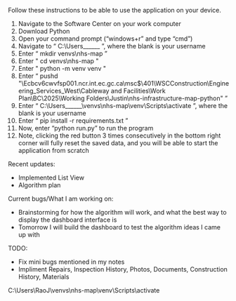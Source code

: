 Follow these instructions to be able to use the application on your device.


1.	Navigate to the Software Center on your work computer
2.	Download Python
3.	Open your command prompt (“windows+r” and type “cmd”)
4.	Navigate to “    C:\Users\______     ”, where the blank is your username
5.	Enter “    mkdir venvs\nhs-map    ”
6.	Enter "    cd venvs\nhs-map    "
7.	Enter "    python -m venv venv    "
8.	Enter “   pushd "\\Ecbcv6cwvfsp001.ncr.int.ec.gc.ca\msc$\401\WSCConstruction\Engineering_Services_West\Cableway and Facilities\Work Plan\BC\2025\Working Folders\Justin\nhs-infrastructure-map-python"     ”
9.	Enter “     C:\Users\______\venvs\nhs-map\venv\Scripts\activate       ”, where the blank is your username
10.	Enter  “   pip install -r requirements.txt    ”
11.	Now, enter “python run.py” to run the program
12.	Note, clicking the red button 3 times consecutively in the bottom right corner will fully reset the saved data, and you will be able to start the application from scratch




Recent updates:
- Implemented List View
- Algorithm plan


Current bugs/What I am working on:
- Brainstorming for how the algorithm will work, and what the best way to display the dashboard interface is
- Tomorrow I will build the dashboard to test the algorithm ideas I came up with

TODO:
- Fix mini bugs mentioned in my notes
- Impliment Repairs, Inspection History, Photos, Documents, Construction History, Materials













































































C:\Users\RaoJ\venvs\nhs-map\venv\Scripts\activate